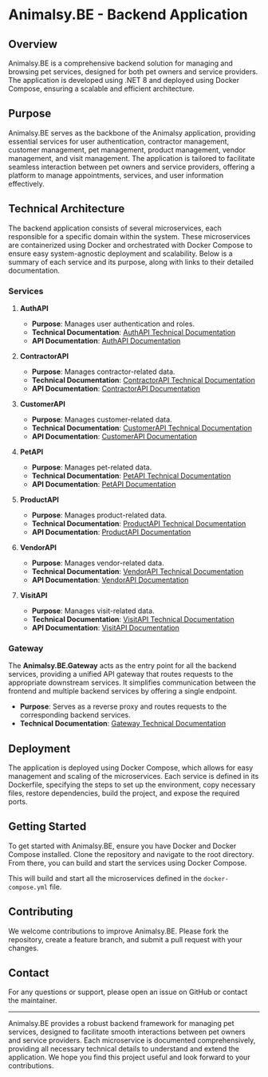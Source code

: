 # Animalsy.BE - Backend Application

## Overview

Animalsy.BE is a comprehensive backend solution for managing and browsing pet services, designed for both pet owners and service providers. The application is developed using .NET 8 and deployed using Docker Compose, ensuring a scalable and efficient architecture.

## Purpose

Animalsy.BE serves as the backbone of the Animalsy application, providing essential services for user authentication, contractor management, customer management, pet management, product management, vendor management, and visit management. The application is tailored to facilitate seamless interaction between pet owners and service providers, offering a platform to manage appointments, services, and user information effectively.

## Technical Architecture

The backend application consists of several microservices, each responsible for a specific domain within the system. These microservices are containerized using Docker and orchestrated with Docker Compose to ensure easy system-agnostic deployment and scalability. Below is a summary of each service and its purpose, along with links to their detailed documentation.

### Services

1. **AuthAPI**
   - **Purpose**: Manages user authentication and roles.
   - **Technical Documentation**: [AuthAPI Technical Documentation](https://github.com/Animalsy/Animalsy.BE/blob/main/Animalsy.BE.Services.AuthAPI/Documentation/Technical.md)
   - **API Documentation**: [AuthAPI Documentation](https://github.com/Animalsy/Animalsy.BE/blob/main/Animalsy.BE.Services.AuthAPI/Documentation/README.md)

2. **ContractorAPI**
   - **Purpose**: Manages contractor-related data.
   - **Technical Documentation**: [ContractorAPI Technical Documentation](https://github.com/Animalsy/Animalsy.BE/blob/main/Animalsy.BE.Services.ContractorAPI/Documentation/Technical.md)
   - **API Documentation**: [ContractorAPI Documentation](https://github.com/Animalsy/Animalsy.BE/blob/main/Animalsy.BE.Services.ContractorAPI/Documentation/README.md)

3. **CustomerAPI**
   - **Purpose**: Manages customer-related data.
   - **Technical Documentation**: [CustomerAPI Technical Documentation](https://github.com/Animalsy/Animalsy.BE/blob/main/Animalsy.BE.Services.CustomerAPI/Documentation/Technical.md)
   - **API Documentation**: [CustomerAPI Documentation](https://github.com/Animalsy/Animalsy.BE/blob/main/Animalsy.BE.Services.CustomerAPI/Documentation/README.md)

4. **PetAPI**
   - **Purpose**: Manages pet-related data.
   - **Technical Documentation**: [PetAPI Technical Documentation](https://github.com/Animalsy/Animalsy.BE/blob/main/Animalsy.BE.Services.PetAPI/Documentation/Technical.md)
   - **API Documentation**: [PetAPI Documentation](https://github.com/Animalsy/Animalsy.BE/blob/main/Animalsy.BE.Services.PetAPI/Documentation/README.md)

5. **ProductAPI**
   - **Purpose**: Manages product-related data.
   - **Technical Documentation**: [ProductAPI Technical Documentation](https://github.com/Animalsy/Animalsy.BE/blob/main/Animalsy.BE.Services.ProductAPI/Documentation/Technical.md)
   - **API Documentation**: [ProductAPI Documentation](https://github.com/Animalsy/Animalsy.BE/blob/main/Animalsy.BE.Services.ProductAPI/Documentation/README.md)

6. **VendorAPI**
   - **Purpose**: Manages vendor-related data.
   - **Technical Documentation**: [VendorAPI Technical Documentation](https://github.com/Animalsy/Animalsy.BE/blob/main/Animalsy.BE.Services.VendorAPI/Documentation/Technical.md)
   - **API Documentation**: [VendorAPI Documentation](https://github.com/Animalsy/Animalsy.BE/blob/main/Animalsy.BE.Services.VendorAPI/Documentation/README.md)

7. **VisitAPI**
   - **Purpose**: Manages visit-related data.
   - **Technical Documentation**: [VisitAPI Technical Documentation](https://github.com/Animalsy/Animalsy.BE/blob/main/Animalsy.BE.Services.VisitAPI/Documentation/Technical.md)
   - **API Documentation**: [VisitAPI Documentation](https://github.com/Animalsy/Animalsy.BE/blob/main/Animalsy.BE.Services.VisitAPI/Documentation/README.md)

### Gateway

The **Animalsy.BE.Gateway** acts as the entry point for all the backend services, providing a unified API gateway that routes requests to the appropriate downstream services. It simplifies communication between the frontend and multiple backend services by offering a single endpoint.

- **Purpose**: Serves as a reverse proxy and routes requests to the corresponding backend services.
- **Technical Documentation**: [Gateway Technical Documentation](https://github.com/Animalsy/Animalsy.BE/blob/main/Animalsy.BE.Gateway/Documentation/Technical.md)

## Deployment

The application is deployed using Docker Compose, which allows for easy management and scaling of the microservices. Each service is defined in its Dockerfile, specifying the steps to set up the environment, copy necessary files, restore dependencies, build the project, and expose the required ports.

## Getting Started

To get started with Animalsy.BE, ensure you have Docker and Docker Compose installed. Clone the repository and navigate to the root directory. From there, you can build and start the services using Docker Compose.

This will build and start all the microservices defined in the `docker-compose.yml` file.

## Contributing

We welcome contributions to improve Animalsy.BE. Please fork the repository, create a feature branch, and submit a pull request with your changes.

## Contact

For any questions or support, please open an issue on GitHub or contact the maintainer.

---

Animalsy.BE provides a robust backend framework for managing pet services, designed to facilitate smooth interactions between pet owners and service providers. Each microservice is documented comprehensively, providing all necessary technical details to understand and extend the application. We hope you find this project useful and look forward to your contributions.

